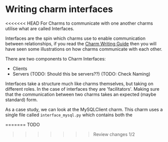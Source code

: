 # Writing charm interfaces

<<<<<<< HEAD
For Charms to communicate with one another charms utilise what are called Interfaces.

Interfaces are the spin which charms use to enable communication between relationships, if you read the [Charm Writing Guide](./charmsindetail.md#what%20are%20interfaces) then you will have seen some illustrations on how charms communicate with each other.

There are two components to Charm Interfaces:

- Clients
- Servers (TODO: Should this be servers??) (TODO: Check Naming)

Interfaces take a structure much like charms themselves, but taking on different roles. In the case of interfaces they are 'facilitators'. Making sure that the communication between two charms takes an expected (maybe standard) form.

As a case study, we can look at the MySQLClient charm. This charm uses a single file called `interface_mysql.py` which contains both the 
 

 
=======
TODO
>>>>>>> Review changes 1/2
